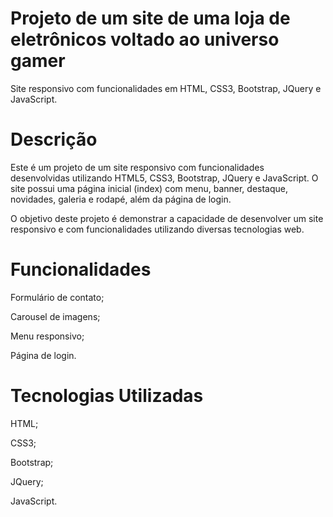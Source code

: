 # Projeto de um site de uma loja de eletrônicos voltado ao universo gamer

Site responsivo com funcionalidades em HTML, CSS3, Bootstrap, JQuery e JavaScript.

# Descrição

Este é um projeto de um site responsivo com funcionalidades desenvolvidas utilizando HTML5, CSS3, Bootstrap, JQuery e JavaScript. O site possui uma página inicial (index) com menu, banner, destaque, novidades, galeria e rodapé, além da página de login.

O objetivo deste projeto é demonstrar a capacidade de desenvolver um site responsivo e com funcionalidades utilizando diversas tecnologias web.

# Funcionalidades
Formulário de contato;

Carousel de imagens;

Menu responsivo;

Página de login.

# Tecnologias Utilizadas
HTML;

CSS3;

Bootstrap;

JQuery;

JavaScript.